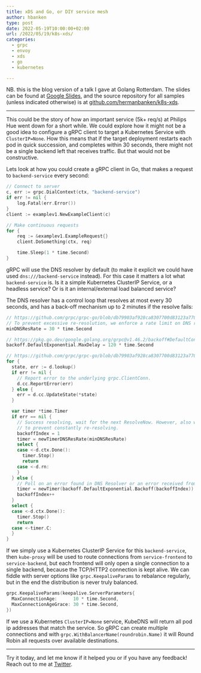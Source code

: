 ```yaml
---
title: xDS and Go, or DIY service mesh
author: hbanken
type: post
date: 2022-05-19T10:00:00+02:00
url: /2022/05/19/k8s-xds/
categories:
  - grpc
  - envoy
  - xds
  - go
  - kubernetes

---
```


NB. this is the blog version of a talk I gave at Golang Rotterdam. 
The slides can be found at [Google Slides](https://docs.google.com/presentation/d/1M49ZGRg09KeRH76oT6gD2oMJN8fpSQu9BX8-0NqLuLo/edit?usp=sharing),
and the source repository for all samples (unless indicated otherwise) is at [github.com/hermanbanken/k8s-xds](https://github.com/hermanbanken/k8s-xds).

---------

This could be the story of how an important service (5k+ req/s) at Philips Hue went down for a short while.
We could explore how it might not be a good idea to configure a gRPC client to target a Kubernetes Service with `ClusterIP=None`.
How this means that if the target deployment restarts each pod in quick succession, and completes within 30 seconds, 
there might not be a single backend left that receives traffic. But that would not be constructive.

Lets look at how you could create a gRPC client in Go, that makes a request to `backend-service` every second:

```go
// Connect to server
c, err := grpc.DialContext(ctx, "backend-service")
if err != nil {
    log.Fatal(err.Error())
}
client := examplev1.NewExampleClient(c)

// Make continuous requests
for {
    req := &examplev1.ExampleRequest{}
    client.DoSomething(ctx, req)

    time.Sleep(1 * time.Second)
}
```

gRPC will use the DNS resolver by default (to make it explicit we could have used `dns:///backend-service` instead). For this case it matters a lot what `backend-service` is. Is it a simple Kubernetes ClusterIP Service, or a headless service? Or is it an internal/external load balanced service?

The DNS resolver has a control loop that resolves at most every 30 seconds, and has a back-off mechanism up to 2 minutes if the resolve fails:

```go
// https://github.com/grpc/grpc-go/blob/db79903af928ca8307700d83123a7702881c4e3c/internal/resolver/dns/dns_resolver.go#L84-L86
// To prevent excessive re-resolution, we enforce a rate limit on DNS resolution requests.
minDNSResRate = 30 * time.Second

// https://pkg.go.dev/google.golang.org/grpc@v1.46.2/backoff#DefaultConfig
backoff.DefaultExponential.MaxDelay = 120 * time.Second

// https://github.com/grpc/grpc-go/blob/db79903af928ca8307700d83123a7702881c4e3c/internal/resolver/dns/dns_resolver.go#L209-L245
for {
  state, err := d.lookup()
  if err != nil {
    // Report error to the underlying grpc.ClientConn.
    d.cc.ReportError(err)
  } else {
    err = d.cc.UpdateState(*state)
  }

  var timer *time.Timer
  if err == nil {
    // Success resolving, wait for the next ResolveNow. However, also wait 30 seconds at the very least
    // to prevent constantly re-resolving.
    backoffIndex = 1
    timer = newTimerDNSResRate(minDNSResRate)
    select {
    case <-d.ctx.Done():
      timer.Stop()
      return
    case <-d.rn:
    }
  } else {
    // Poll on an error found in DNS Resolver or an error received from ClientConn.
    timer = newTimer(backoff.DefaultExponential.Backoff(backoffIndex))
    backoffIndex++
  }
  select {
  case <-d.ctx.Done():
    timer.Stop()
    return
  case <-timer.C:
  }
}
```

If we simply use a Kubernetes ClusterIP Service for this `backend-service`, then `kube-proxy` will be used to route connections from `service-frontend` to `service-backend`, but each frontend will only open a single connection to a single backend, because the TCP/HTTP2 connection is kept alive.
We can fiddle with server options like `grpc.KeepaliveParams` to rebalance regularly, but in the end the distribution is never truly balanced.

```go
grpc.KeepaliveParams(keepalive.ServerParameters{
  MaxConnectionAge:      10 * time.Second,
  MaxConnectionAgeGrace: 30 * time.Second,
})
```

If we use a Kubernetes `ClusterIP=None` service, KubeDNS will return all pod ip addresses that match the service. So gRPC can create multiple connections and with `grpc.WithBalancerName(roundrobin.Name)` it will Round Robin all requests over available destinations.

-----

Try it today, and let me know if it helped you or if you have any feedback! Reach out to me at [Twitter](https://twitter.com/hermanbanken).
